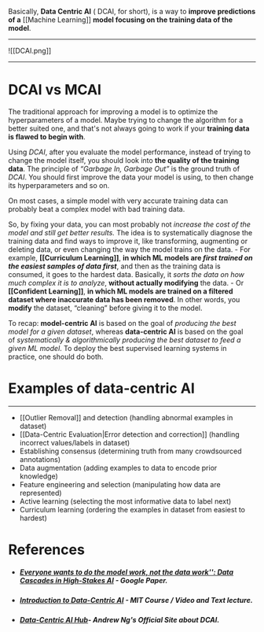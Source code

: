 Basically, **Data Centric AI** ( DCAI, for short), is a way to **improve predictions of a** [[Machine Learning]] **model focusing on the training data of the model**. 
___

![[DCAI.png]]
 ___
# DCAI vs MCAI

The traditional approach for improving a model is to optimize the hyperparameters of a model. Maybe trying to change the algorithm for a better suited one, and that's not always going to work if your **training data is flawed to begin with**.

Using *DCAI*, after you evaluate the model performance, instead of trying to change the model itself, you should look into **the quality of the training data**. The principle of _“Garbage In, Garbage Out”_ is the ground truth of *DCAI*. You should first improve the data your model is using, to then change its hyperparameters and so on.

On most cases, a simple model with very accurate training data can probably beat a complex model with bad training data.

So, by fixing your data, you can most probably not *increase the cost of the model and still get better results.* The idea is to systematically diagnose the training data and find ways to improve it, like transforming, augmenting or deleting data, or even changing the way the model trains on the data.
	 - For example, **[[Curriculum Learning]]**, **in which ML models are *first trained on the easiest samples of data first***, and then as the training data is consumed, it goes to the hardest data. Basically, it *sorts the data on how much complex it is to analyze*, **without actually modifying** the data.
	 - Or **[[Confident Learning]]**, **in which ML models are trained on a filtered dataset where inaccurate data has been removed**. In other words, you **modify** the dataset, “cleaning” before giving it to the model. 

To recap: **model-centric AI** is based on the goal of _producing the best model for a given dataset_, whereas **data-centric AI** is based on the goal of _systematically & algorithmically producing the best dataset to feed a given ML model_. To deploy the best supervised learning systems in practice, one should do both.
# Examples of data-centric AI
___
- [[Outlier Removal]] and detection (handling abnormal examples in dataset)
- [[Data-Centric Evaluation|Error detection and correction]] (handling incorrect values/labels in dataset)
- Establishing consensus (determining truth from many crowdsourced annotations)
- Data augmentation (adding examples to data to encode prior knowledge)
- Feature engineering and selection (manipulating how data are represented)
- Active learning (selecting the most informative data to label next)
- Curriculum learning (ordering the examples in dataset from easiest to hardest)

# References

- ##### [Everyone wants to do the model work, not the data work'': Data Cascades in High-Stakes AI](https://storage.googleapis.com/pub-tools-public-publication-data/pdf/0d556e45afc54afeb2eb6b51a9bc1827b9961ff4.pdf) - Google Paper.

- ##### [Introduction to Data-Centric AI](https://dcai.csail.mit.edu) - MIT Course / Video and Text lecture.

- ##### [Data-Centric AI Hub](https://datacentricai.org)- Andrew Ng's Official Site about DCAI.